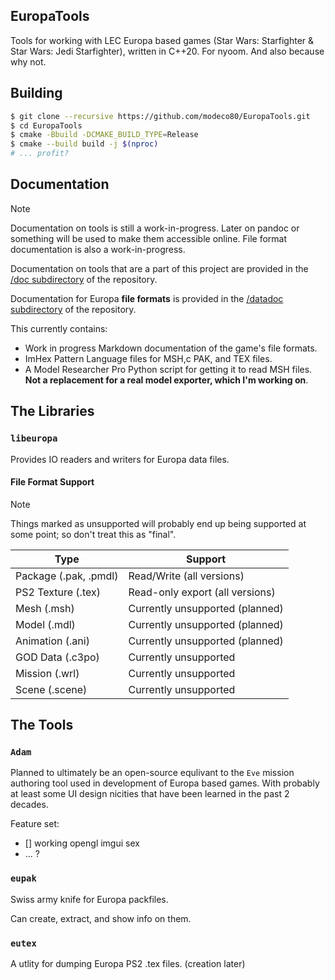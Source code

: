 ## EuropaTools

Tools for working with LEC Europa based games (Star Wars: Starfighter & Star Wars: Jedi Starfighter), written in C++20. For nyoom. And also because why not.

## Building

```bash
$ git clone --recursive https://github.com/modeco80/EuropaTools.git
$ cd EuropaTools
$ cmake -Bbuild -DCMAKE_BUILD_TYPE=Release
$ cmake --build build -j $(nproc)
# ... profit?
```

## Documentation

> [!NOTE]  
> Documentation on tools is still a work-in-progress. Later on pandoc or something will be used to make them accessible online. File format documentation is also a work-in-progress.

Documentation on tools that are a part of this project are provided in the [/doc subdirectory](https://github.com/modeco80/EuropaTools/tree/master/doc) of the repository.

Documentation for Europa **file formats** is provided in the [/datadoc subdirectory](https://github.com/modeco80/EuropaTools/tree/master/datadoc) of the repository.

This currently contains:

- Work in progress Markdown documentation of the game's file formats.
- ImHex Pattern Language files for MSH,c PAK, and TEX files.
- A Model Researcher Pro Python script for getting it to read MSH files. **Not a replacement for a real model exporter, which I'm working on**.

## The Libraries

### `libeuropa`

Provides IO readers and writers for Europa data files.

#### File Format Support

> [!NOTE]  
> Things marked as unsupported will probably end up being supported at some point; so don't treat this as "final".

| Type                  | Support                         |
| --------------------- | ------------------------------- |
| Package (.pak, .pmdl) | Read/Write (all versions)       |
| PS2 Texture (.tex)    | Read-only export (all versions) |
| Mesh (.msh)           | Currently unsupported (planned) |
| Model (.mdl)          | Currently unsupported (planned) |
| Animation (.ani)      | Currently unsupported (planned) |
| GOD Data (.c3po)      | Currently unsupported           |
| Mission (.wrl)        | Currently unsupported           |
| Scene (.scene)        | Currently unsupported           |

## The Tools

### `Adam`

Planned to ultimately be an open-source equlivant to the `Eve` mission authoring tool used in development of Europa based games. With probably at least some UI design nicities that have been learned in the past 2 decades.

Feature set:

- [] working opengl imgui sex
- ... ?

### `eupak`

Swiss army knife for Europa packfiles.

Can create, extract, and show info on them.

### `eutex`

A utlity for dumping Europa PS2 .tex files. (creation later)
